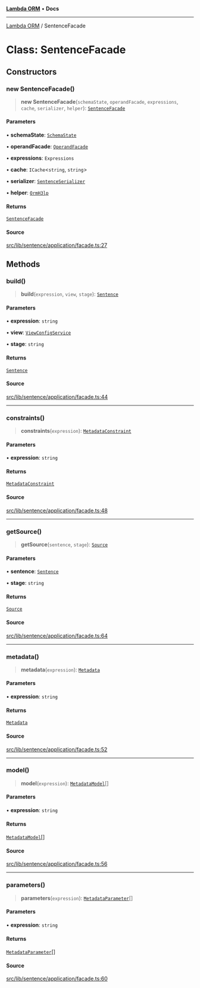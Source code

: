 [**Lambda ORM**](../README.md) • **Docs**

***

[Lambda ORM](../README.md) / SentenceFacade

# Class: SentenceFacade

## Constructors

### new SentenceFacade()

> **new SentenceFacade**(`schemaState`, `operandFacade`, `expressions`, `cache`, `serializer`, `helper`): [`SentenceFacade`](SentenceFacade.md)

#### Parameters

• **schemaState**: [`SchemaState`](SchemaState.md)

• **operandFacade**: [`OperandFacade`](OperandFacade.md)

• **expressions**: `Expressions`

• **cache**: `ICache`\<`string`, `string`\>

• **serializer**: [`SentenceSerializer`](../interfaces/SentenceSerializer.md)

• **helper**: [`OrmH3lp`](OrmH3lp.md)

#### Returns

[`SentenceFacade`](SentenceFacade.md)

#### Source

[src/lib/sentence/application/facade.ts:27](https://github.com/lambda-orm/lambdaorm/blob/9190d4bf39aa6350f15661f3c45a32f5840bc656/src/lib/sentence/application/facade.ts#L27)

## Methods

### build()

> **build**(`expression`, `view`, `stage`): [`Sentence`](Sentence.md)

#### Parameters

• **expression**: `string`

• **view**: [`ViewConfigService`](ViewConfigService.md)

• **stage**: `string`

#### Returns

[`Sentence`](Sentence.md)

#### Source

[src/lib/sentence/application/facade.ts:44](https://github.com/lambda-orm/lambdaorm/blob/9190d4bf39aa6350f15661f3c45a32f5840bc656/src/lib/sentence/application/facade.ts#L44)

***

### constraints()

> **constraints**(`expression`): [`MetadataConstraint`](../interfaces/MetadataConstraint.md)

#### Parameters

• **expression**: `string`

#### Returns

[`MetadataConstraint`](../interfaces/MetadataConstraint.md)

#### Source

[src/lib/sentence/application/facade.ts:48](https://github.com/lambda-orm/lambdaorm/blob/9190d4bf39aa6350f15661f3c45a32f5840bc656/src/lib/sentence/application/facade.ts#L48)

***

### getSource()

> **getSource**(`sentence`, `stage`): [`Source`](../interfaces/Source.md)

#### Parameters

• **sentence**: [`Sentence`](Sentence.md)

• **stage**: `string`

#### Returns

[`Source`](../interfaces/Source.md)

#### Source

[src/lib/sentence/application/facade.ts:64](https://github.com/lambda-orm/lambdaorm/blob/9190d4bf39aa6350f15661f3c45a32f5840bc656/src/lib/sentence/application/facade.ts#L64)

***

### metadata()

> **metadata**(`expression`): [`Metadata`](../interfaces/Metadata.md)

#### Parameters

• **expression**: `string`

#### Returns

[`Metadata`](../interfaces/Metadata.md)

#### Source

[src/lib/sentence/application/facade.ts:52](https://github.com/lambda-orm/lambdaorm/blob/9190d4bf39aa6350f15661f3c45a32f5840bc656/src/lib/sentence/application/facade.ts#L52)

***

### model()

> **model**(`expression`): [`MetadataModel`](../interfaces/MetadataModel.md)[]

#### Parameters

• **expression**: `string`

#### Returns

[`MetadataModel`](../interfaces/MetadataModel.md)[]

#### Source

[src/lib/sentence/application/facade.ts:56](https://github.com/lambda-orm/lambdaorm/blob/9190d4bf39aa6350f15661f3c45a32f5840bc656/src/lib/sentence/application/facade.ts#L56)

***

### parameters()

> **parameters**(`expression`): [`MetadataParameter`](../interfaces/MetadataParameter.md)[]

#### Parameters

• **expression**: `string`

#### Returns

[`MetadataParameter`](../interfaces/MetadataParameter.md)[]

#### Source

[src/lib/sentence/application/facade.ts:60](https://github.com/lambda-orm/lambdaorm/blob/9190d4bf39aa6350f15661f3c45a32f5840bc656/src/lib/sentence/application/facade.ts#L60)
